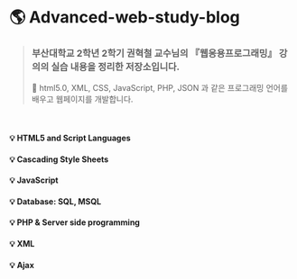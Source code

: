 # :earth_americas: Advanced-web-study-blog

> ### 부산대학교 2학년 2학기 권혁철 교수님의 『웹응용프로그래밍』 강의의 실습 내용을 정리한 저장소입니다.
> 📌 html5.0, XML, CSS, JavaScript, PHP, JSON 과 같은 프로그래밍 언어를 배우고 웹페이지를 개발합니다.

<br>

#### :bulb: HTML5 and Script Languages
#### :bulb: Cascading Style Sheets
#### :bulb: JavaScript
#### :bulb: Database: SQL, MSQL
#### :bulb: PHP & Server side programming
#### :bulb: XML
#### :bulb: Ajax
